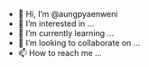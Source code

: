 - 👋 Hi, I’m @aungpyaenweni
- 👀 I’m interested in ...
- 🌱 I’m currently learning ...
- 💞️ I’m looking to collaborate on ...
- 📫 How to reach me ...

<!---
aungpyaenweni/aungpyaenweni is a ✨ special ✨ repository because its `README.md` (this file) appears on your GitHub profile.
You can click the Preview link to take a look at your changes.
--->

